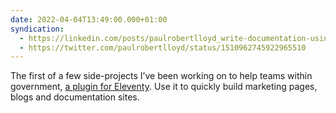 ```yaml
---
date: 2022-04-04T13:49:00.000+01:00
syndication:
  - https://linkedin.com/posts/paulrobertlloyd_write-documentation-using-markdown-and-publish-activity-6916727827610435584-h1B3
  - https://twitter.com/paulrobertlloyd/status/1510962745922965510
---
```


The first of a few side-projects I’ve been working on to help teams within government, [a plugin for Eleventy](https://x-govuk.github.io/posts/govuk-eleventy-plugin/). Use it to quickly build marketing pages, blogs and documentation sites.

